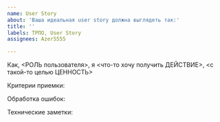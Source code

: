 ```yaml
---
name: User Story
about: 'Ваша идеальная user story должна выглядеть так:'
title: ''
labels: ТРПО, User Story
assignees: Azer5555

---
```


Как, <РОЛЬ пользователя>, я <что-то хочу получить ДЕЙСТВИЕ>, <с такой-то целью ЦЕННОСТЬ>

Критерии приемки:

Обработка ошибок:

Технические заметки:
